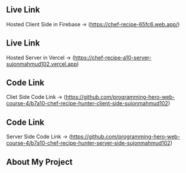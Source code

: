 ## Live Link
Hosted Client Side in Firebase -> (https://chef-recipe-65fc6.web.app/)

## Live Link
Hosted Server in Vercel -> (https://chef-recipe-a10-server-sujonmahmud102.vercel.app)

## Code Link
Cliet Side Code Link -> (https://github.com/programming-hero-web-course-4/b7a10-chef-recipe-hunter-client-side-sujonmahmud102)


## Code Link
Server Side Code Link -> (https://github.com/programming-hero-web-course-4/b7a10-chef-recipe-hunter-server-side-sujonmahmud102)

## About My Project